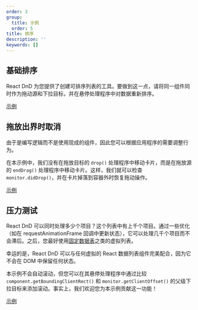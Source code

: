 ```yaml
---
order: 3
group:
  title: 示例
  order: 5
title: 排序
description: ''
keywords: []
---
```


## 基础排序

React DnD 为您提供了创建可排序列表的工具。要做到这一点，请将同一组件同时作为拖动源和下拉目标，并在悬停处理程序中对数据重新排序。

[示例](https://kkqpklk3q7.csb.app/)

## 拖放出界时取消

由于是编写逻辑而不是使用现成的组件，因此您可以根据应用程序的需要调整行为。

在本示例中，我们没有在拖放目标的 `drop()` 处理程序中移动卡片，而是在拖放源的 `endDrag()` 处理程序中移动卡片。这样，我们就可以检查 `monitor.didDrop()`，并在卡片掉落到容器外时恢复拖动操作。

[示例](https://l90lw9y3ll.csb.app/)

## 压力测试

React DnD 可以同时处理多少个项目？这个列表中有上千个项目。通过一些优化（如在 requestAnimationFrame 回调中更新状态），它可以处理几千个项目而不会滞后。之后，您最好使用[固定数据表](https://github.com/facebook/fixed-data-table)之类的虚拟列表。

幸运的是，React DnD 可以与任何虚拟的 React 数据列表组件完美配合，因为它不会在 DOM 中保留任何状态。

本示例不会自动滚动，但您可以在其悬停处理程序中通过比较 `component.getBoundingClientRect()` 和 `monitor.getClientOffset()` 的父级下拉目标来添加滚动。事实上，我们欢迎您为本示例贡献这一功能！

[示例](https://ovzzknl72z.csb.app/)